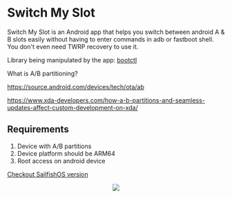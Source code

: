 # Switch My Slot
Switch My Slot is an Android app that helps you switch between android A & B slots easily without having to enter commands in adb or fastboot shell. You don't even need TWRP recovery to use it.

Library being manipulated by the app: [bootctl](https://android.googlesource.com/platform/system/extras/+/master/bootctl)

What is A/B partitioning?

https://source.android.com/devices/tech/ota/ab

https://www.xda-developers.com/how-a-b-partitions-and-seamless-updates-affect-custom-development-on-xda/

## Requirements
1. Device with A/B partitions
2. Device platform should be ARM64
3. Root access on android device

[Checkout SailfishOS version](https://github.com/SailfishOS-MI-A2/Switch-My-Slot-SailfishOS)

<p align="center">
  <img src="https://raw.githubusercontent.com/shoukolate/Switch-My-Slot-Android/master/Screenshots/1.png">
</p>
